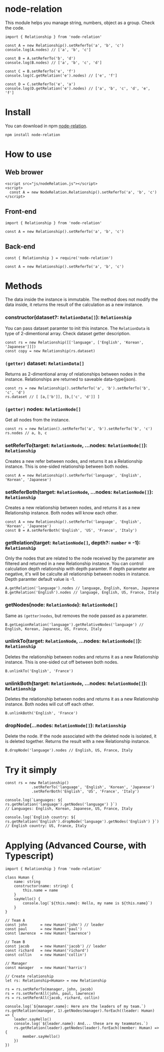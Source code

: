 # node-relation

This module helps you manage string, numbers, object as a group.
Check the code.
```
import { Relationship } from 'node-relation'

const A = new Relationship().setReferTo('a', 'b', 'c')
console.log(A.nodes) // ['a', 'b', 'c']

const B = A.setReferTo('b', 'd')
console.log(B.nodes) // ['a', 'b', 'c', 'd']

const C = B.setReferTo('e', 'f')
console.log(C.getRelation('e').nodes) // ['e', 'f']

const D = C.setReferTo('e', 'a')
console.log(D.getRelation('e').nodes) // ['a', 'b', 'c', 'd', 'e', 'f']
```
# Install
You can download in npm [node-relation](https://www.npmjs.com/package/node-relation).
```
npm install node-relation
```
# How to use
## Web brower
```
<script src="js/nodeRelation.js"></script>
<script>
  const A = new NodeRelation.Relationship().setReferTo('a', 'b', 'c')
</script>
```
## Front-end
```
import { Relationship } from 'node-relation'

const A = new Relationship().setReferTo('a', 'b', 'c')
```
## Back-end
```
const { Relationship } = require('node-relation')

const A = new Relationship().setReferTo('a', 'b', 'c')
```
# Methods
The data inside the instance is immutable.
The method does not modify the data inside, it returns the result of the calculation as a new instance.

### constructor(dataset?: `RelationData[]`): `Relationship`
You can pass dataset paramter to init this instance.
The `RelationData` is type of 2-dimentional array. Check dataset getter description.
```
const rs = new Relationship([['language', ['English', 'Korean', 'Japanese']]])
const copy = new Relationship(rs.dataset)
```
### `(getter)` dataset: `RelationData[]`
Returns as 2-dimentional array of relationships between nodes in the instance. Relationships are returned to saveable data-type(json).
```
const rs = new Relationship().setReferTo('a', 'b').setReferTo('b', 'c', 'd')
rs.dataset // [ [a,['b']], [b,['c', 'd']] ]
```
### `(getter)` nodes: `RelationNode[]`
Get all nodes from the instance.
```
const rs = new Relation().setReferTo('a', 'b').setReferTo('b', 'c')
rs.nodes // a, b, c
```
### setReferTo(target: `RelationNode`, ...nodes: `RelationNode[]`): `Relationship`
Creates a new refer between nodes, and returns it as a Relationship instance.
This is one-sided relationship between both nodes.
```
const A = new Relationship().setReferTo('language', 'English', 'Korean', 'Japanese')
```
### setReferBoth(target: `RelationNode`, ...nodes: `RelationNode[]`): `Relationship`
Creates a new relationship between nodes, and returns it as a new Relationship instance.
Both nodes will know each other.
```
const A = new Relationship().setReferTo('language', 'English', 'Korean', 'Japanese')
const B = A.setReferBoth('English', 'US', 'France', 'Italy')
```
### getRelation(target: `RelationNode[]`, depth?: `number` = -1): `Relationship`
Only the nodes that are related to the node received by the parameter are filtered and returned in a new Relationship instance.
You can control calculation depth relationship with depth paramter. If depth parameter are negative, it's will be calculte all relationship between nodes in instance. Depth paramter default value is -1.
```
A.getRelation('language').nodes // language, English, Korean, Japanese
B.getRelation('English').nodes // language, English, US, France, Italy
```
### getNodes(node: `RelationNode`): `RelationNode[]`
Same as `(getter)nodes`, but removes the node passed as a parameter.
```
B.getLegionRelation('language').getRelativeNodes('language') // English, Korean, Japanese, US, France, Italy
```
### unlinkTo(target: `RelationNode`, ...nodes: `RelationNode[]`): `Relationship`
Deletes the relationship between nodes and returns it as a new Relationship instance.
This is one-sided cut off between both nodes.
```
B.unlinkTo('English', 'France')
```
### unlinkBoth(target: `RelationNode`, ...nodes: `RelationNode[]`): `Relationship`
Deletes the relationship between nodes and returns it as a new Relationship instance.
Both nodes will cut off each other.
```
B.unlinkBoth('English', 'France')
```
### dropNode(...nodes: `RelationNode[]`): `Relationship`
Delete the node. If the node associated with the deleted node is isolated, it is deleted together. Returns the result with a new Relationship instance.
```
B.dropNode('language').nodes // English, US, France, Italy
```
# Try it simply
```
const rs = new Relationship()
            .setReferTo('language', 'English', 'Korean', 'Japanese')
            .setReferBoth('English', 'US', 'France', 'Italy')

console.log(`Languages: ${ rs.getRelation('language').getNodes('language') }`)
// Languages: English, Korean, Japanese, US, France, Italy

console.log(`English country: ${ rs.getRelation('English').dropNode('language').getNodes('English') }`)
// English country: US, France, Italy 
```
# Applying (Advanced Course, with Typescript)
```
import { Relationship } from 'node-relation'

class Human {
    name: string
    constructor(name: string) {
        this.name = name
    }
    sayHello() {
        console.log(`${this.name}: Hello, my name is ${this.name}`)
    }
}

// Team A
const john      = new Human('john') // leader
const paul      = new Human('paul')
const lawrence  = new Human('lawrence')

// Team B
const jacob     = new Human('jacob') // leader
const richard   = new Human('richard')
const collin    = new Human('collin')

// Manager
const manager   = new Human('harris')

// Create relationship
let rs: Relationship<Human> = new Relationship

rs = rs.setReferTo(manager, john, jacob)
rs = rs.setReferAll(john, paul, lawrence)
rs = rs.setReferAll(jacob, richard, collin)

console.log(`${manager.name}: Here are the leaders of my team.`)
rs.getRelation(manager, 1).getNodes(manager).forEach((leader: Human) => {
    leader.sayHello()
    console.log(`${leader.name}: And... these are my teammates.`)
    rs.getRelation(leader).getNodes(leader).forEach((member: Human) => {
        member.sayHello()
    })
})
```
